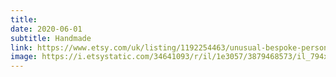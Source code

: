 ```yaml
---
title: 
date: 2020-06-01
subtitle: Handmade
link: https://www.etsy.com/uk/listing/1192254463/unusual-bespoke-personalised-mini
image: https://i.etsystatic.com/34641093/r/il/1e3057/3879468573/il_794xN.3879468573_s5y5.jpg
---
```

